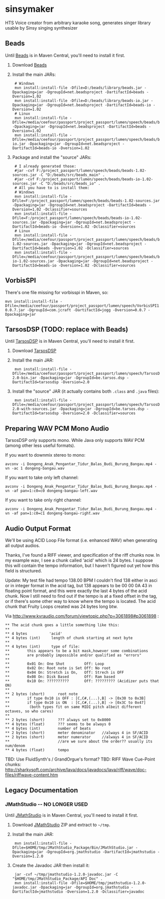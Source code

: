 # sinsymaker
HTS Voice creator from arbitrary karaoke song, generates singer library usable by Sinsy singing synthesizer

## Beads

Until [Beads](http://www.beadsproject.net/) is in Maven Central, you'll need to install it first.

1. Download [Beads](http://www.beadsproject.net/)
2. Install the main JARs:

        # Windows
        mvn install:install-file -Dfile=D:/beads/library/beads.jar -Dpackaging=jar -DgroupId=net.beadsproject -DartifactId=beads -Dversion=1.02
        mvn install:install-file -Dfile=D:/beads/library/beads-io.jar -Dpackaging=jar -DgroupId=net.beadsproject -DartifactId=beads-io -Dversion=1.02
        # Linux
        mvn install:install-file -Dfile=/media/ceefour/passport/project_passport/lumen/speech/beads/beads/library/beads.jar -Dpackaging=jar -DgroupId=net.beadsproject -DartifactId=beads -Dversion=1.02
        mvn install:install-file -Dfile=/media/ceefour/passport/project_passport/lumen/speech/beads/beads/library/beads-io.jar -Dpackaging=jar -DgroupId=net.beadsproject -DartifactId=beads-io -Dversion=1.02

3. Package and install the "source" JARs:

        # I already generated those:
        #jar -cvf F:/project_passport/lumen/speech/beads/beads-1.02-sources.jar -C "D:/beads/src/beads_main" .
        #jar -cvf F:/project_passport/lumen/speech/beads/beads-io-1.02-sources.jar -C "D:/beads/src/beads_io" .
        # All you have to is install them:
        # Windows
        mvn install:install-file -Dfile=F:/project_passport/lumen/speech/beads/beads-1.02-sources.jar -Dpackaging=jar -DgroupId=net.beadsproject -DartifactId=beads -Dversion=1.02 -Dclassifier=sources
        mvn install:install-file -Dfile=F:/project_passport/lumen/speech/beads/beads-io-1.02-sources.jar -Dpackaging=jar -DgroupId=net.beadsproject -DartifactId=beads-io -Dversion=1.02 -Dclassifier=sources
        # Linux
        mvn install:install-file -Dfile=/media/ceefour/passport/project_passport/lumen/speech/beads/beads-1.02-sources.jar -Dpackaging=jar -DgroupId=net.beadsproject -DartifactId=beads -Dversion=1.02 -Dclassifier=sources
        mvn install:install-file -Dfile=/media/ceefour/passport/project_passport/lumen/speech/beads/beads-io-1.02-sources.jar -Dpackaging=jar -DgroupId=net.beadsproject -DartifactId=beads-io -Dversion=1.02 -Dclassifier=sources

## VorbisSPI

There's one file missing for vorbisspi in Maven, so:

    mvn install:install-file -Dfile=/media/ceefour/passport/project_passport/lumen/speech/VorbisSPI1.0.3/lib/jogg-0.0.7.jar -DgroupId=com.jcraft -DartifactId=jogg -Dversion=0.0.7 -Dpackaging=jar

## TarsosDSP (TODO: replace with Beads)

Until [TarsosDSP](https://github.com/JorenSix/TarsosDSP) is in Maven Central, you'll need to install it first.

1. Download [TarsosDSP](https://github.com/JorenSix/TarsosDSP)
2. Install the main JAR:

        mvn install:install-file -Dfile=/media/ceefour/passport/project_passport/lumen/speech/TarsosDSP-2.0-bin.jar -Dpackaging=jar -DgroupId=be.tarsos.dsp -DartifactId=tarsosdsp -Dversion=2.0

3. Install the "source" JAR (it actually contains both `.class` and `.java` files):

        mvn install:install-file -Dfile=/media/ceefour/passport/project_passport/lumen/speech/TarsosDSP-2.0-with-sources.jar -Dpackaging=jar -DgroupId=be.tarsos.dsp -DartifactId=tarsosdsp -Dversion=2.0 -Dclassifier=sources

## Preparing WAV PCM Mono Audio

TarsosDSP only supports mono. While Java only supports WAV PCM (among other less useful formats).

If you want to downmix stereo to mono:

    avconv -i Dongeng_Anak_Pengantar_Tidur_Balas_Budi_Burung_Bangau.mp4 -vn -ac 1 dongeng-bangau.wav

If you want to take only left channel:

    avconv -i Dongeng_Anak_Pengantar_Tidur_Balas_Budi_Burung_Bangau.mp4 -vn -af pan=1:c0=c0 dongeng-bangau-left.wav

If you want to take only right channel:

    avconv -i Dongeng_Anak_Pengantar_Tidur_Balas_Budi_Burung_Bangau.mp4 -vn -af pan=1:c0=c1 dongeng-bangau-right.wav

## Audio Output Format

We'll be using ACID Loop File format (i.e. enhanced WAV) when generating all output audios.

Thanks, I've found a RIFF viewer, and specification of the riff chunks now.
In my example wav, I see a chunk called 'acid' which is 24 bytes. I suppose this will contain the tempo information, but I haven't figured out yet how this field is structured.

Update: My test file had tempo 138.00 BPM
I couldn't find 138 either in asci or in integer format in the acid tag, but 138 appears to be 00 00 0A 43 in floating point format, and this were exactly the last 4 bytes of the acid chunk.
Now I still need to find out if the tempo is at a fixed offset in the tag, or if there's some other way to know where the tempo is located.
The acid chunk that Fruity Loops created was 24 bytes long btw.

Via http://www.kvraudio.com/forum/viewtopic.php?p=3061898#p3061898 :

    ** The acid chunk goes a little something like this:
    **
    ** 4 bytes          'acid'
    ** 4 bytes (int)     length of chunk starting at next byte
    **
    ** 4 bytes (int)     type of file:
    **        this appears to be a bit mask,however some combinations
    **        are probably impossible and/or qualified as "errors"
    **
    **        0x01 On: One Shot         Off: Loop
    **        0x02 On: Root note is Set Off: No root
    **        0x04 On: Stretch is On,   Off: Strech is OFF
    **        0x08 On: Disk Based       Off: Ram based
    **        0x10 On: ??????????       Off: ????????? (Acidizer puts that ON)
    **
    ** 2 bytes (short)      root note
    **        if type 0x10 is OFF : [C,C#,(...),B] -> [0x30 to 0x3B]
    **        if type 0x10 is ON  : [C,C#,(...),B] -> [0x3C to 0x47]
    **         (both types fit on same MIDI pitch albeit different octaves, so who cares)
    **
    ** 2 bytes (short)      ??? always set to 0x8000
    ** 4 bytes (float)      ??? seems to be always 0
    ** 4 bytes (int)        number of beats
    ** 2 bytes (short)      meter denominator   //always 4 in SF/ACID
    ** 2 bytes (short)      meter numerator     //always 4 in SF/ACID
    **                      //are we sure about the order?? usually its num/denom
    ** 4 bytes (float)      tempo

TBD: Use FluidSynth's / GrandOrgue's format?
TBD: RIFF Wave Cue-Point chunks: http://sharkysoft.com/archive/lava/docs/javadocs/lava/riff/wave/doc-files/riffwave-content.htm

## Legacy Documentation

### JMathStudio -- NO LONGER USED

Until [JMathStudio](http://sourceforge.net/projects/jmathstudio/) is in Maven Central, you'll need to install it first.

1. Download [JMathStudio](http://sourceforge.net/projects/jmathstudio/) ZIP and extract to `~/tmp`.
2. Install the main JAR:

        mvn install:install-file -Dfile=$HOME/tmp/JMathStudio_Package/Bin/JMathStudio.jar -Dpackaging=jar -DgroupId=org.jmathstudio -DartifactId=jmathstudio -Dversion=1.2.0

3. Create the Javadoc JAR then install it:

        jar -cvf ~/tmp/jmathstudio-1.2.0-javadoc.jar -C "$HOME/tmp/JMathStudio_Package/API Doc" .
        mvn install:install-file -Dfile=$HOME/tmp/jmathstudio-1.2.0-javadoc.jar -Dpackaging=jar -DgroupId=org.jmathstudio -DartifactId=jmathstudio -Dversion=1.2.0 -Dclassifier=javadoc

